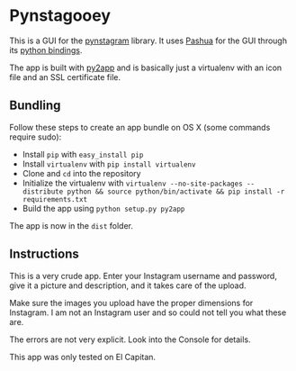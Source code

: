 # Pynstagooey

This is a GUI for the [pynstagram](https://github.com/mr0re1/pynstagram)
library. It uses [Pashua](https://www.bluem.net/en/mac/pashua/) for the GUI
through its [python bindings](https://github.com/BlueM/Pashua-Binding-Python).

The app is built with [py2app](https://pythonhosted.org/py2app/) and is
basically just a virtualenv with an icon file and an SSL certificate file.

## Bundling

Follow these steps to create an app bundle on OS X (some commands require sudo):

- Install `pip` with `easy_install pip`
- Install `virtualenv` with `pip install virtualenv`
- Clone and `cd` into the repository
- Initialize the virtualenv with
`virtualenv --no-site-packages --distribute python && source python/bin/activate && pip install -r requirements.txt`
- Build the app using `python setup.py py2app`

The app is now in the `dist` folder.

## Instructions

This is a very crude app. Enter your Instagram username and password, give it a picture and description, and it takes care of the upload.

Make sure the images you upload have the proper dimensions for Instagram. I am not an Instagram user and so could not tell you what these are.

The errors are not very explicit. Look into the Console for details.

This app was only tested on El Capitan.
